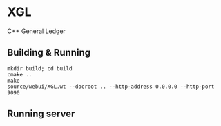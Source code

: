 # XGL
C++ General Ledger

## Building & Running
```
mkdir build; cd build
cmake ..
make
source/webui/XGL.wt --docroot .. --http-address 0.0.0.0 --http-port 9090
```

## Running server
```
 